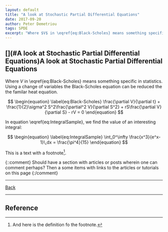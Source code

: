 ```yaml
---
layout: default
title: "A look at Stochastic Partial Differential Equations"
date: 2017-09-20
author: Peter Demetriou
tags: SPDE
excerpt: "Where $V$ in \eqref{eq:Black-Scholes} means something specific in statistics. Using a change of variables the Black-Scholes equation can be reduced the the familar heat equation."
---
```


## [](#A look at Stochastic Partial Differential Equations)A look at Stochastic Partial Differential Equations

Where $V$ in \eqref{eq:Black-Scholes} means something specific in statistics. Using a change of variables the Black-Scholes equation can be reduced the the familar heat equation.

$$
\begin{equation}
  \label{eq:Black-Scholes}
  \frac{\partial V}{\partial t} + \frac{1}{2}\sigma^2 S^2\frac{\partial^2 V}{\partial S^2} + rS\frac{\partial V}{\partial S} - rV = 0
\end{equation}
$$

In equation \eqref{eq:IntegralSample}, we find the value of an
interesting integral:

$$
\begin{equation}
  \label{eq:IntegralSample}
  \int_0^\infty \frac{x^3}{e^x-1}\,dx = \frac{\pi^4}{15}
\end{equation}
$$

This is a text with a footnote[^1].

{::comment}
Should have a section with articles or posts wherein one can comment perhaps? Then a some items with links to the articles or tutorials on this page
{:/comment}

* * *
<a href="javascript:history.back()">Back</a>

* * *
## [](#Reference)Reference

[^1]: And here is the definition fo the footnote.